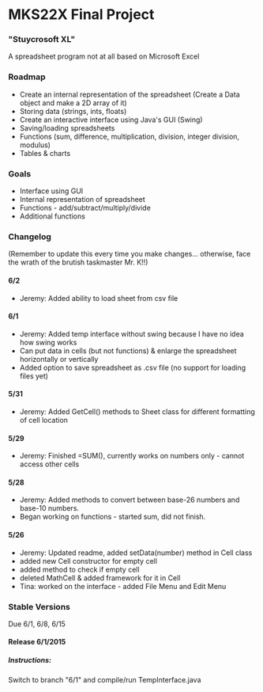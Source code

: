 # MKS22X Final Project
### "Stuycrosoft XL"
A spreadsheet program not at all based on Microsoft Excel

### Roadmap
- Create an internal representation of the spreadsheet (Create a Data object and make a 2D array of it)
- Storing data (strings, ints, floats)
- Create an interactive interface using Java's GUI (Swing)
- Saving/loading spreadsheets
- Functions (sum, difference, multiplication, division, integer division, modulus)
- Tables & charts

### Goals
- Interface using GUI
- Internal representation of spreadsheet
- Functions - add/subtract/multiply/divide 
- Additional functions

### Changelog
(Remember to update this every time you make changes... otherwise, face the wrath of the brutish taskmaster Mr. K!!)
#### 6/2
- Jeremy: Added ability to load sheet from csv file
#### 6/1
- Jeremy: Added temp interface without swing because I have no idea how swing works
- Can put data in cells (but not functions) & enlarge the spreadsheet horizontally or vertically
- Added option to save spreadsheet as .csv file (no support for loading files yet)
#### 5/31
- Jeremy: Added GetCell() methods to Sheet class for different formatting of cell location
#### 5/29
- Jeremy: Finished =SUM(), currently works on numbers only - cannot access other cells

#### 5/28
- Jeremy: Added methods to convert between base-26 numbers and base-10 numbers.
- Began working on functions - started sum, did not finish.

#### 5/26
- Jeremy: Updated readme, added setData(number) method in Cell class
- added new Cell constructor for empty cell
- added method to check if empty cell
- deleted MathCell & added framework for it in Cell
- Tina: worked on the interface - added File Menu and Edit Menu

### Stable Versions
Due 6/1, 6/8, 6/15

#### Release 6/1/2015
##### Instructions:
Switch to branch "6/1" and compile/run TempInterface.java